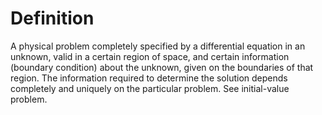 # Definition

A physical problem completely specified by a differential equation in an
unknown, valid in a certain region of space, and certain information
(boundary condition) about the unknown, given on the boundaries of that
region. The information required to determine the solution depends
completely and uniquely on the particular problem. See initial-value
problem.
